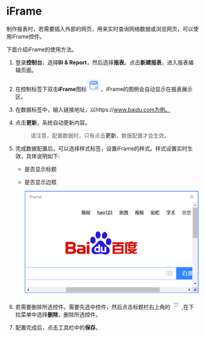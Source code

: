 # iFrame

制作报表时，若需要插入外部的网页，用来实时查询网络数据或浏览网页，可以使用iFrame控件。

下面介绍iFrame的使用方法。

1. 登录**控制台**，选择**BI & Report**，然后选择**报表**。点击**新建报表**，进入报表编辑页面。

2. 在控制标签下双击**iFrame**图标![iFrame_icon](../media/iFrame_icon.png)，iFrame的图例会自动显示在报表展示区。

3. 在数据标签中，输入链接地址，以https://www.baidu.com为例。

4. 点击**更新**，系统自动更新内容。

   > 请注意，配置数据时，只有点击**更新**，数据配置才会生效。

5. 完成数据配置后，可以选择样式标签，设置iFrame的样式。样式设置实时生效，具体说明如下:

   - 是否显示标题

   - 是否显示边框

     ![iFrame_legend](../media/iFrame_legend.png)

6. 若需要删除所选控件。需要先选中控件，然后点击标题栏右上角的![chart_spread](../media/chart_spread.png),在下拉菜单中选择**删除**，删除所选控件。

7. 配置完成后，点击工具栏中的**保存**。
